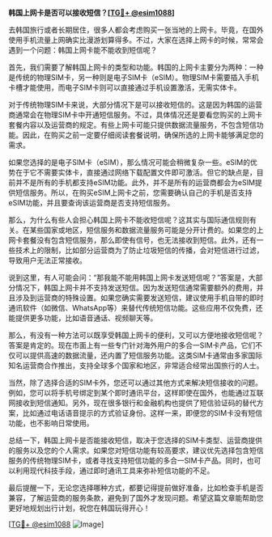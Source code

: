 **韩国上网卡是否可以接收短信？[[TG💪+ @esim1088](https://t.me/s/esim1088)]**

去韩国旅行或者长期居住，很多人都会考虑购买一张当地的上网卡。毕竟，在国外使用手机流量上网确实比漫游划算得多。不过，大家在选择上网卡的时候，常常会遇到一个问题：韩国上网卡能不能收到短信呢？

首先，我们需要了解韩国上网卡的类型和功能。韩国的上网卡主要分为两种：一种是传统的物理SIM卡，另一种则是电子SIM卡（eSIM）。物理SIM卡需要插入手机卡槽才能使用，而电子SIM卡则可以直接通过手机设置激活，无需实体卡。

对于传统物理SIM卡来说，大部分情况下是可以接收短信的。这是因为韩国的运营商通常会在物理SIM卡中开通短信服务。不过，具体情况还是要看您购买的上网卡套餐内容以及运营商的规定。有些上网卡可能只提供数据流量服务，不包含短信功能。因此，在购买之前一定要仔细阅读套餐说明，确保所选的上网卡能够满足您的需求。

如果您选择的是电子SIM卡（eSIM），那么情况可能会稍微复杂一些。eSIM的优势在于它不需要实体卡，直接通过网络下载配置文件即可激活。但它的缺点是，目前并不是所有的手机都支持eSIM功能。此外，并不是所有的运营商都会为eSIM提供短信服务。所以，在购买eSIM上网卡之前，您需要确认自己的手机是否支持eSIM功能，并且要查询该运营商是否支持短信服务。

那么，为什么有些人会担心韩国上网卡不能收短信呢？这其实与国际通信规则有关。在某些国家或地区，短信服务和数据流量服务可能是分开计费的。如果您的上网卡套餐没有包含短信服务，那么即使有信号，也无法接收到短信。此外，还有一些技术上的限制，比如部分运营商为了防止垃圾短信的传播，会对短信进行过滤，导致用户无法正常接收。

说到这里，有人可能会问：“那我能不能用韩国上网卡发送短信呢？”答案是，大部分情况下，韩国上网卡并不支持发送短信。因为发送短信通常需要额外的费用，并且涉及到运营商的特殊设置。如果您确实需要发送短信，建议使用手机自带的即时通讯软件（如微信、WhatsApp等）来替代传统短信功能。这些应用不仅免费，还能提供更多功能，比如语音通话、视频聊天等。

那么，有没有一种方法可以既享受韩国上网卡的便利，又可以方便地接收短信呢？答案是肯定的。现在市面上有一些专门针对海外用户的多合一SIM卡产品，它们不仅可以提供高速的数据流量，还内置了短信服务功能。这类SIM卡通常由多家国际知名运营商合作推出，支持全球多个国家和地区，非常适合经常出国旅行的人士。

当然，除了选择合适的SIM卡外，您还可以通过其他方式来解决短信接收的问题。例如，您可以将手机号绑定到某个即时通讯平台，这样即使在国外，也能通过互联网接收到短信通知。另外，现在很多银行和金融机构也提供了短信验证码的替代方案，比如通过电话语音提示的方式验证身份。这样一来，即便您的SIM卡没有短信功能，也不影响日常使用。

总结一下，韩国上网卡是否能接收短信，取决于您选择的SIM卡类型、运营商提供的服务以及您的个人需求。如果您对短信功能有较高要求，建议优先选择包含短信服务的传统物理SIM卡，或者寻找支持短信功能的多合一SIM卡产品。同时，也可以利用现代科技手段，通过即时通讯工具来弥补短信功能的不足。

最后提醒一下，无论您选择哪种方式，都要记得提前做好准备，比如检查手机是否兼容，了解运营商的服务条款，避免到了国外才发现问题。希望这篇文章能帮助您更好地规划出行计划，祝您在韩国玩得开心！

[[TG💪+ @esim1088](https://t.me/s/esim1088) ![Image](https://i.postimg.cc/4NQfJmqS/Snipaste-2025-05-13-00-14-12.png)]